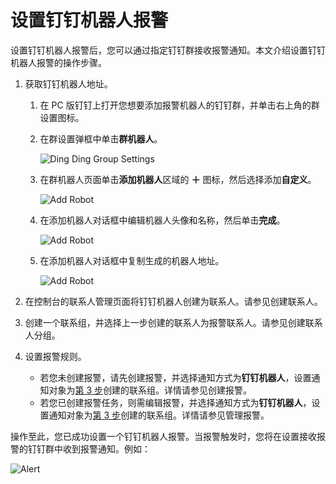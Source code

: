 # 设置钉钉机器人报警

设置钉钉机器人报警后，您可以通过指定钉钉群接收报警通知。本文介绍设置钉钉机器人报警的操作步骤。

1.  获取钉钉机器人地址。
    1.  在 PC 版钉钉上打开您想要添加报警机器人的钉钉群，并单击右上角的群设置图标。
    2.  在群设置弹框中单击**群机器人**。

        ![Ding Ding Group Settings](https://static-aliyun-doc.oss-accelerate.aliyuncs.com/assets/img/zh-CN/6557559951/p43301.png)

    3.  在群机器人页面单击**添加机器人**区域的 **＋** 图标，然后选择添加**自定义**。

        ![Add Robot](https://static-aliyun-doc.oss-accelerate.aliyuncs.com/assets/img/zh-CN/6557559951/p43302.png)

    4.  在添加机器人对话框中编辑机器人头像和名称，然后单击**完成**。

        ![Add Robot](https://static-aliyun-doc.oss-accelerate.aliyuncs.com/assets/img/zh-CN/2437736061/p43303.png)

    5.  在添加机器人对话框中复制生成的机器人地址。

        ![Add Robot](https://static-aliyun-doc.oss-accelerate.aliyuncs.com/assets/img/zh-CN/6557559951/p43304.png)

2.  在控制台的联系人管理页面将钉钉机器人创建为联系人。请参见创建联系人。
3.  创建一个联系组，并选择上一步创建的联系人为报警联系人。请参见创建联系人分组。
4.  设置报警规则。
    -   若您未创建报警，请先创建报警，并选择通知方式为**钉钉机器人**，设置通知对象为[第 3 步](#step3)创建的联系组。详情请参见创建报警。
    -   若您已创建报警任务，则需编辑报警，并选择通知方式为**钉钉机器人**，设置通知对象为[第 3 步](#step3)创建的联系组。详情请参见管理报警。

操作至此，您已成功设置一个钉钉机器人报警。当报警触发时，您将在设置接收报警的钉钉群中收到报警通知。例如：

![Alert](https://static-aliyun-doc.oss-accelerate.aliyuncs.com/assets/img/zh-CN/6557559951/p43305.png)

